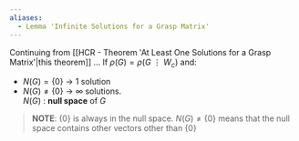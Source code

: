 ```yaml
---
aliases:
  - Lemma 'Infinite Solutions for a Grasp Matrix'
---
```

Continuing from [[HCR - Theorem 'At Least One Solutions for a Grasp Matrix'|this theorem]] ...
If $\rho(G) = \rho(G \ \vdots \ W_c)$ and:
- $N(G) = \{0\}$ -> $1$ solution
- $N(G) \neq \{0\}$ -> $\infty$ solutions.<br>$N(G)$ : **null space** of $G$

> **NOTE**:
> $\{0\}$ is always in the null space.
> $N(G) \neq \{0\}$ means that the null space contains other vectors other than $\{0\}$
